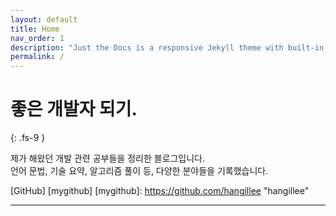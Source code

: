 ```yaml
---
layout: default
title: Home
nav_order: 1
description: "Just the Docs is a responsive Jekyll theme with built-in search that is easily customizable and hosted on GitHub Pages."
permalink: /
---
```


# 좋은 개발자 되기.
{: .fs-9 }

제가 해왔던 개발 관련 공부들을 정리한 블로그입니다.   
언어 문법, 기술 요약, 알고리즘 풀이 등, 다양한 분야들을 기록했습니다.

[GitHub] [mygithub]
[mygithub]: https://github.com/hangillee "hangillee"

---

